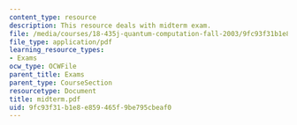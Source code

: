 ```yaml
---
content_type: resource
description: This resource deals with midterm exam.
file: /media/courses/18-435j-quantum-computation-fall-2003/9fc93f31b1e8e859465f9be795cbeaf0_midterm.pdf
file_type: application/pdf
learning_resource_types:
- Exams
ocw_type: OCWFile
parent_title: Exams
parent_type: CourseSection
resourcetype: Document
title: midterm.pdf
uid: 9fc93f31-b1e8-e859-465f-9be795cbeaf0
---
```

